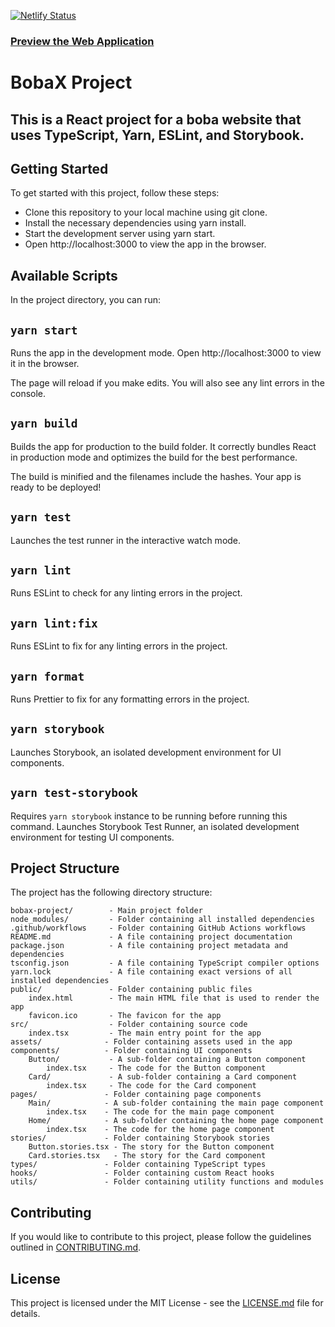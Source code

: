 [![Netlify Status](https://api.netlify.com/api/v1/badges/71c82350-3828-425b-a8d9-6b4411e6ec60/deploy-status)](https://app.netlify.com/sites/bobax/deploys)

### [Preview the Web Application](https://bobax.netlify.app/)

# BobaX Project

## This is a React project for a boba website that uses TypeScript, Yarn, ESLint, and Storybook.

## Getting Started

To get started with this project, follow these steps:

- Clone this repository to your local machine using git clone.
- Install the necessary dependencies using yarn install.
- Start the development server using yarn start.
- Open http://localhost:3000 to view the app in the browser.

## Available Scripts

In the project directory, you can run:

## `yarn start`

Runs the app in the development mode. Open http://localhost:3000 to view it in the browser.

The page will reload if you make edits. You will also see any lint errors in the console.

## `yarn build`

Builds the app for production to the build folder. It correctly bundles React in production mode and optimizes the build for the best performance.

The build is minified and the filenames include the hashes. Your app is ready to be deployed!

## `yarn test`

Launches the test runner in the interactive watch mode.

## `yarn lint`

Runs ESLint to check for any linting errors in the project.

## `yarn lint:fix`

Runs ESLint to fix for any linting errors in the project.

## `yarn format`

Runs Prettier to fix for any formatting errors in the project.

## `yarn storybook`

Launches Storybook, an isolated development environment for UI components.

## `yarn test-storybook`

Requires `yarn storybook` instance to be running before running this command.
Launches Storybook Test Runner, an isolated development environment for testing UI components.

## Project Structure

The project has the following directory structure:

```
bobax-project/        - Main project folder
node_modules/         - Folder containing all installed dependencies
.github/workflows     - Folder containing GitHub Actions workflows
README.md             - A file containing project documentation
package.json          - A file containing project metadata and dependencies
tsconfig.json         - A file containing TypeScript compiler options
yarn.lock             - A file containing exact versions of all installed dependencies
public/               - Folder containing public files
    index.html        - The main HTML file that is used to render the app
    favicon.ico       - The favicon for the app
src/                  - Folder containing source code
    index.tsx         - The main entry point for the app
assets/              - Folder containing assets used in the app
components/          - Folder containing UI components
    Button/           - A sub-folder containing a Button component
        index.tsx     - The code for the Button component
    Card/             - A sub-folder containing a Card component
        index.tsx     - The code for the Card component
pages/               - Folder containing page components
    Main/            - A sub-folder containing the main page component
        index.tsx    - The code for the main page component
    Home/            - A sub-folder containing the home page component
        index.tsx    - The code for the home page component
stories/             - Folder containing Storybook stories
    Button.stories.tsx - The story for the Button component
    Card.stories.tsx   - The story for the Card component
types/               - Folder containing TypeScript types
hooks/               - Folder containing custom React hooks
utils/               - Folder containing utility functions and modules
```

## Contributing

If you would like to contribute to this project, please follow the guidelines outlined in [CONTRIBUTING.md](./CONTRIBUTING.md).

## License

This project is licensed under the MIT License - see the [LICENSE.md](./LICENSE.md) file for details.

